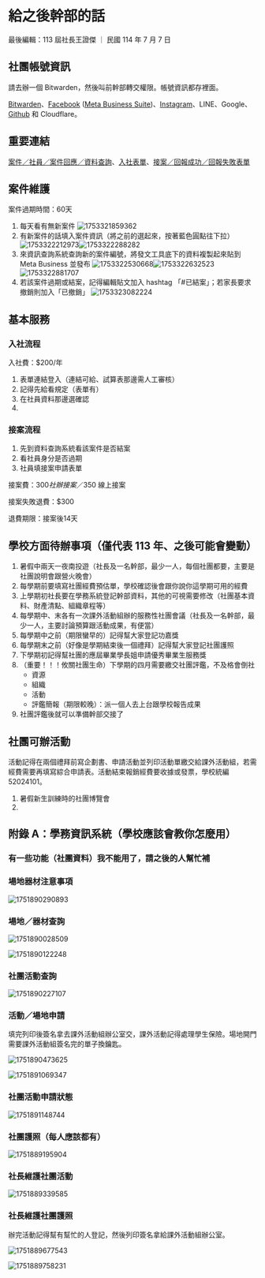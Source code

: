 # 給之後幹部的話

最後編輯：113 屆社長王證傑 ｜ 民國 114 年 7 月 7 日

## 社團帳號資訊

請去辦一個 Bitwarden，然後叫前幹部轉交權限。帳號資訊都存裡面。

[Bitwarden](https://vault.bitwarden.com/#/organizations/76bd93b8-0551-4d3a-ad65-b30f007db720)、[Facebook](https://www.facebook.com/nchuscc) ([Meta Business Suite](https://business.facebook.com/latest/home?asset_id=405391942846178))、[Instagram](https://www.instagram.com/nchu_tutorclub)、LINE、Google、[Github](https://github.com/NCHU-TSC) 和 Cloudflare。

## 重要連結

[案件／社員／案件回應／資料查詢](https://docs.google.com/spreadsheets/d/1nFrZ5rgjhiqQERabnhgYdnwSJkHTjIYtjBwLucm60a0/edit?usp=sharing)、[入社表單](https://forms.gle/jDgj4ru6fqWUm8hZ9)、[接案／回報成功／回報失敗表單](https://forms.gle/qdVTpiZJdPKAJbCp8)

## 案件維護

案件過期時間：60天

1. 每天看有無新案件
   ![1753321859362](image/給之後幹部的話/1753321859362.png)
2. 有新案件的話填入案件資訊（將之前的選起來，按著藍色圓點往下拉）
   ![1753322212973](image/給之後幹部的話/1753322212973.png)![1753322288282](image/給之後幹部的話/1753322288282.png)
3. 來資訊查詢系統查詢新的案件編號，將發文工具底下的資料複製起來貼到 Meta Business 並發布
   ![1753322530668](image/給之後幹部的話/1753322530668.png)![1753322632523](image/給之後幹部的話/1753322632523.png)![1753322881707](image/給之後幹部的話/1753322881707.png)
4. 若該案件過期或結案，記得編輯貼文加入 hashtag 「#已結案」；若家長要求撤銷則加入「已撤銷」
   ![1753323082224](image/給之後幹部的話/1753323082224.png)

## 基本服務

### 入社流程

入社費：$200/年

1. 表單連結登入（連結可給、試算表那邊需人工審核）
2. 記得先給看規定（表單有）
3. 在社員資料那邊選確認
4. 

### 接案流程

1. 先到資料查詢系統看該案件是否結案
2. 看社員身分是否過期
3. 社員填接案申請表單

接案費：$300 社辦接案／$350 線上接案

接案失敗退費：$300

退費期限：接案後14天

## 學校方面待辦事項（僅代表 113 年、之後可能會變動）

1. 暑假中兩天一夜南投遊（社長及一名幹部，最少一人，每個社團都要，主要是社團說明會跟營火晚會）
2. 每學期前要填寫社團經費預估單，學校確認後會跟你說你這學期可用的經費
3. 上學期初社長要在學務系統登記幹部資料，其他的可視需要修改（社團基本資料、財產清點、組織章程等）
4. 每學期中、末各有一次課外活動組辦的服務性社團會議（社長及一名幹部，最少一人，主要討論預算跟活動成果，有便當）
5. 每學期中之前（期限蠻早的）記得幫大家登記功嘉獎
6. 每學期末之前（好像是學期結束後一個禮拜）記得幫大家登記社團護照
7. 下學期初記得幫社團的應屆畢業學長姐申請優秀畢業生服務獎
8. （重要！！！攸關社團生命）下學期的四月需要繳交社團評鑑，不及格會倒社
   * 資源
   * 組織
   * 活動
   * 評鑑簡報（期限較晚）：派一個人去上台跟學校報告成果
9. 社團評鑑後就可以準備幹部交接了

## 社團可辦活動

活動記得在兩個禮拜前寫企劃書、申請活動並列印活動單繳交給課外活動組，若需經費需要再填寫綜合申請表。活動結束報銷經費要收據或發票，學校統編 52024101。

1. 暑假新生訓練時的社團博覽會
2. 

## 附錄 A：學務資訊系統（學校應該會教你怎麼用）

### 有一些功能（社團資料）我不能用了，請之後的人幫忙補

### 場地器材注意事項

![1751890290893](image/給之後幹部的話/1751890290893.png)

### 場地／器材查詢

![1751890028509](image/給之後幹部的話/1751890028509.png)

![1751890122248](image/給之後幹部的話/1751890122248.png)

### 社團活動查詢

![1751890227107](image/給之後幹部的話/1751890227107.png)

### 活動／場地申請

填完列印後簽名拿去課外活動組辦公室交，課外活動記得處理學生保險。場地開門需要課外活動組簽名完的單子換鑰匙。

![1751890473625](image/給之後幹部的話/1751890473625.png)

![1751891069347](image/給之後幹部的話/1751891069347.png)

### 社團活動申請狀態

![1751891148744](image/給之後幹部的話/1751891148744.png)

### 社團護照（每人應該都有）

![1751889195904](image/給之後幹部的話/1751889195904.png)

### 社長維護社團活動

![1751889339585](image/給之後幹部的話/1751889339585.png)

### 社長維護社團護照

辦完活動記得幫有幫忙的人登記，然後列印簽名拿給課外活動組辦公室。

![1751889677543](image/給之後幹部的話/1751889677543.png)

![1751889758231](image/給之後幹部的話/1751889758231.png)
